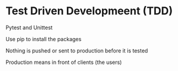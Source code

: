 # Test Driven Developmeent (TDD)

Pytest and Unittest

Use pip to install the packages 

Nothing is pushed or sent to production before it is tested 

Production means in front of clients (the users)